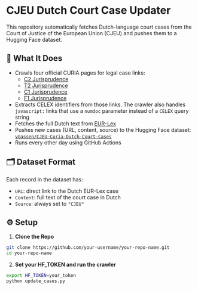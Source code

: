 # CJEU Dutch Court Case Updater

This repository automatically fetches Dutch-language court cases from the Court of Justice of the European Union (CJEU) and pushes them to a Hugging Face dataset.

## 📌 What It Does

- Crawls four official CURIA pages for legal case links:
  - [C2 Jurisprudence](https://curia.europa.eu/en/content/juris/c2_juris.htm)
  - [T2 Jurisprudence](https://curia.europa.eu/en/content/juris/t2_juris.htm)
  - [C1 Jurisprudence](https://curia.europa.eu/en/content/juris/c1_juris.htm)
  - [F1 Jurisprudence](https://curia.europa.eu/en/content/juris/f1_juris.htm)
- Extracts CELEX identifiers from those links. The crawler also handles `javascript:` links that use a `numdoc` parameter instead of a `CELEX` query string
- Fetches the full Dutch text from [EUR-Lex](https://eur-lex.europa.eu/)
- Pushes new cases (URL, content, source) to the Hugging Face dataset: [`vGassen/CJEU-Curia-Dutch-Court-Cases`](https://huggingface.co/datasets/vGassen/CJEU-Curia-Dutch-Court-Cases)
- Runs every other day using GitHub Actions

## 🗂 Dataset Format

Each record in the dataset has:

- `URL`: direct link to the Dutch EUR-Lex case
- `Content`: full text of the court case in Dutch
- `Source`: always set to `"CJEU"`

## ⚙️ Setup

1. **Clone the Repo**

```bash
git clone https://github.com/your-username/your-repo-name.git
cd your-repo-name
```

2. **Set your HF_TOKEN and run the crawler**

```bash
export HF_TOKEN=your_token
python update_cases.py
```
